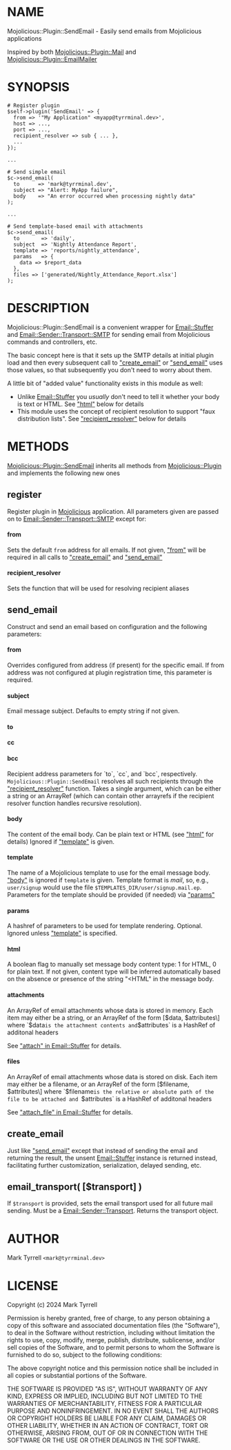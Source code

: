 # NAME

Mojolicious::Plugin::SendEmail - Easily send emails from Mojolicious applications

Inspired by both [Mojolicious::Plugin::Mail](https://metacpan.org/pod/Mojolicious%3A%3APlugin%3A%3AMail) and [Mojolicious::Plugin::EmailMailer](https://metacpan.org/pod/Mojolicious%3A%3APlugin%3A%3AEmailMailer)

# SYNOPSIS

    # Register plugin
    $self->plugin('SendEmail' => {
      from => '"My Application" <myapp@tyrrminal.dev>',
      host => ...,
      port => ...,
      recipient_resolver => sub { ... },
      ...
    });

    ...

    # Send simple email
    $c->send_email(
      to      => 'mark@tyrrminal.dev',
      subject => "Alert: MyApp failure",
      body    => "An error occurred when processing nightly data"
    );

    ...

    # Send template-based email with attachments
    $c->send_email(
      to       => 'daily',
      subject  => 'Nightly Attendance Report',
      template => 'reports/nightly_attendance',
      params   => {
        data => $report_data
      },
      files => ['generated/Nightly_Attendance_Report.xlsx']
    );

# DESCRIPTION

Mojolicious::Plugin::SendEmail is a convenient wrapper for [Email::Stuffer](https://metacpan.org/pod/Email%3A%3AStuffer) and
[Email::Sender::Transport::SMTP](https://metacpan.org/pod/Email%3A%3ASender%3A%3ATransport%3A%3ASMTP) for sending email from Mojolicious commands
and controllers, etc.

The basic concept here is that it sets up the SMTP details at initial plugin load
and then every subsequent call to ["create\_email"](#create_email) or ["send\_email"](#send_email) uses those
values, so that subsequently you don't need to worry about them.

A little bit of "added value" functionality exists in this module as well:

- Unlike [Email::Stuffer](https://metacpan.org/pod/Email%3A%3AStuffer) you _usually_ don't need to tell it whether 
your body is text or HTML. See ["html"](#html) below for details
- This module uses the concept of recipient resolution to support "faux
distribution lists". See ["recipient\_resolver"](#recipient_resolver) below for details

# METHODS

[Mojolicious::Plugin::SendEmail](https://metacpan.org/pod/Mojolicious%3A%3APlugin%3A%3ASendEmail) inherits all methods from [Mojolicious::Plugin](https://metacpan.org/pod/Mojolicious%3A%3APlugin)
and implements the following new ones

## register

Register plugin in [Mojolicious](https://metacpan.org/pod/Mojolicious) application. All parameters given are passed
on to [Email::Sender::Transport::SMTP](https://metacpan.org/pod/Email%3A%3ASender%3A%3ATransport%3A%3ASMTP) except for:

#### from

Sets the default `from` address for all emails. If not given, 
["from"](#from1) will be required in all calls to ["create\_email"](#create_email) and ["send\_email"](#send_email)

#### recipient\_resolver

Sets the function that will be used for resolving recipient aliases

## send\_email

Construct and send an email based on configuration and the following parameters:

#### from

Overrides configured from address (if present) for the specific email. If from
address was not configured at plugin registration time, this parameter is required.

#### subject

Email message subject. Defaults to empty string if not given.

#### to

#### cc

#### bcc

Recipient address parameters for \`to\`, \`cc\`, and \`bcc\`, respectively. 
`Mojolicious::Plugin::SendEmail` resolves all such recipients through the 
["recipient\_resolver"](#recipient_resolver) function. Takes a single argument, which can be either
a string or an ArrayRef (which can contain other arrayrefs if the recipient
resolver function handles recursive resolution).

#### body

The content of the email body. Can be plain text or HTML (see ["html"](#html) for 
details) Ignored if ["template"](#template) is given.

#### template

The name of a Mojolicious template to use for the email message body. ["body"](#body) 
is ignored if `template` is given. Template format is _mail_, so, e.g., 
`user/signup` would use the file `$TEMPLATES_DIR/user/signup.mail.ep`. Parameters
for the template should be provided (if needed) via ["params"](#params)

#### params

A hashref of parameters to be used for template rendering. Optional. Ignored unless
["template"](#template) is specified.

#### html

A boolean flag to manually set message body content type: 1 for HTML, 0 for 
plain text. If not given, content type will be inferred automatically based on
the absence or presence of the string "<HTML" in the message body.

#### attachments

An ArrayRef of email attachments whose data is stored in memory. Each item may
either be a string, or an ArrayRef of the form \[$data, $attributes\] where `$data`
is the attachment contents and `$attributes` is a HashRef of additonal headers

See ["attach" in Email::Stuffer](https://metacpan.org/pod/Email%3A%3AStuffer#attach) for details.

#### files

An ArrayRef of email attachments whose data is stored on disk. Each item may
either be a filename, or an ArrayRef of the form \[$filename, $attributes\] where 
`$filename` is the relative or absolute path of the file to be attached and 
`$attributes` is a HashRef of additonal headers

See ["attach\_file" in Email::Stuffer](https://metacpan.org/pod/Email%3A%3AStuffer#attach_file) for details.

## create\_email

Just like ["send\_email"](#send_email) except that instead of sending the email and returning
the result, the unsent [Email::Stuffer](https://metacpan.org/pod/Email%3A%3AStuffer) instance is returned instead, facilitating
further customization, serialization, delayed sending, etc.

## email\_transport( \[$transport\] )

If `$transport` is provided, sets the email transport used for all future mail
sending. Must be a [Email::Sender::Transport](https://metacpan.org/pod/Email%3A%3ASender%3A%3ATransport). Returns the transport object.

# AUTHOR

Mark Tyrrell `<mark@tyrrminal.dev>`

# LICENSE

Copyright (c) 2024 Mark Tyrrell

Permission is hereby granted, free of charge, to any person obtaining a copy
of this software and associated documentation files (the "Software"), to deal
in the Software without restriction, including without limitation the rights
to use, copy, modify, merge, publish, distribute, sublicense, and/or sell
copies of the Software, and to permit persons to whom the Software is
furnished to do so, subject to the following conditions:

The above copyright notice and this permission notice shall be included in all
copies or substantial portions of the Software.

THE SOFTWARE IS PROVIDED "AS IS", WITHOUT WARRANTY OF ANY KIND, EXPRESS OR
IMPLIED, INCLUDING BUT NOT LIMITED TO THE WARRANTIES OF MERCHANTABILITY,
FITNESS FOR A PARTICULAR PURPOSE AND NONINFRINGEMENT. IN NO EVENT SHALL THE
AUTHORS OR COPYRIGHT HOLDERS BE LIABLE FOR ANY CLAIM, DAMAGES OR OTHER
LIABILITY, WHETHER IN AN ACTION OF CONTRACT, TORT OR OTHERWISE, ARISING FROM,
OUT OF OR IN CONNECTION WITH THE SOFTWARE OR THE USE OR OTHER DEALINGS IN THE
SOFTWARE.
